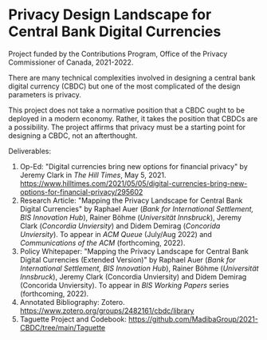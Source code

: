 # **Privacy Design Landscape for Central Bank Digital Currencies**

Project funded by the Contributions Program, Office of the Privacy Commissioner of Canada, 2021-2022.

There are many technical complexities involved in designing a central bank digital currency (CBDC) but one of the most complicated of the design parameters is privacy. 

This project does not take a normative position that a CBDC ought to be deployed in a modern economy. Rather, it takes the position that CBDCs are a possibility. The project affirms that privacy must be a starting point for designing a CBDC, not an afterthought.

Deliverables:

1. Op-Ed: "Digital currencies bring new options for financial privacy" by Jeremy Clark in *The Hill Times*,  May 5, 2021. https://www.hilltimes.com/2021/05/05/digital-currencies-bring-new-options-for-financial-privacy/295602
2. Research Article: "Mapping the Privacy Landscape for Central Bank Digital Currencies" by Raphael Auer (*Bank for International Settlement, BIS Innovation Hub*),  Rainer Böhme (*Universität Innsbruck*), Jeremy Clark (*Concordia Unviersity*) and Didem Demirag (*Concorida Unviersity*). To appear in *ACM Queue* (July/Aug 2022) and *Communications of the ACM* (forthcoming, 2022). 
3. Policy Whitepaper: "Mapping the Privacy Landscape for Central Bank Digital Currencies (Extended Version)" by Raphael Auer (*Bank for International Settlement, BIS Innovation Hub*),  Rainer Böhme (*Universität Innsbruck*), Jeremy Clark (Concordia Unviersity) and Didem Demirag (Concorida Unviersity). To appear in *BIS Working Papers* series (forthcoming, 2022). 
4. Annotated Bibliography: Zotero. https://www.zotero.org/groups/2482161/cbdc/library
5. Taguette Project and Codebook: https://github.com/MadibaGroup/2021-CBDC/tree/main/Taguette